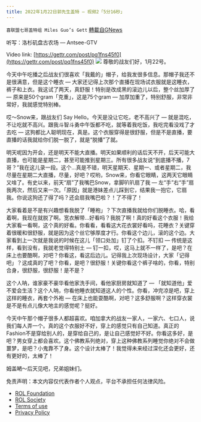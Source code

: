 ```yaml
---
title: 2022年1月22日郭先生盖特 — 视频2「5分16秒」
---
```

`喜联盟七哥盖特组 Miles Guo’s Gett` [轉載自GNews](https://gnews.org/zh-hans/1901623/)

听写：洛杉矶盘古农场 — Antsee-GTV

Video link: [https://gettr.com/post/pq1fns45f0](https://gettr.com/post/pq1fns45f0)
![](https://assets.gnews.org/wp-content/uploads/2022/01/4C14E274-54C3-4D44-A7CD-9A07F2487597.jpeg)
尊敬的战友们好，1月22号。

今天中午吃播之后战友们很喜欢「我戴的」帽子，给我发很多信息。那帽子我还不是很满意，但是这个睡衣 — 大家还记得上次那个直播在现场试衣服就是这睡衣，裤子和上衣。我这试了两天，真舒服！特别是改成黑的滚边儿以后，整个丝加厚了 — 原来是50个gram「克重」，这是75个gram — 加厚加重了，特别舒服，非常非常好，我就感觉特别棒。

哎～Snow来，跟战友们 Say Hello。今天是没让它吃，老不高兴了 — 就是混吃，不让吃就不高兴。跟我斗智斗勇中午饭都不吃，就等着我吃饭，我吃完看没戏了才去吃 — 这狗都比人聪明现在，真是。这个衣服穿得是很舒服，但是不是直播，要直播的话我就给你们脱一脱了，就是“脱播”了就。

明天呢因为开会，还是明天不能大直播。明天如果顺利的话后天不开，后天可能大直播，也可能是星期二，甚至可能推到星期三。所有很多战友说“到底播不播，7哥？”我在这儿录一段。这个…真是不错，明天星期天、星期一、或者星期二，我尽量在星期二大直播，尽量，好吧？哎哟，Snow来，你看它眼睛，这两天它眼睛又啥了。有史以来，前天“扇”了我嘴巴Snow，拿脚叭叭扇了我 — 左“手”右“手”扇我两次，然后又来一次。「原因」就是港妹差点儿踩到它，结果我一抱它，它扇我。你说这狗还了得了吗？还会扇我嘴巴啦？！了不得了！

大家看着是不是有兴趣想看我脱了「睡袍」？下次直播我就给你们脱睡衣。哈，看着啊，我现在就脱了啊。宽衣解带…好看吗？我脱了啊！真的好看这个衣服！我给大家看一看啊，这个真的好看。你看看，看看这大花衣裳好看吗，花睡衣？关键穿着很暖和很舒服，就是因为这个丝它够厚度才行。你看这个边儿，滚的这个边。大家看到上一次就是我说的时候在这儿「领口处加」钉了个扣。不钉扣 — 传统是这样，看到没有，我就老觉得特别土 — 钉一扣，哎，这马上就不一样了，是吧？在床上也要酷啊，对吧？你看这，看这后边儿。记得我上次现场设计，大家「记得吧」？这成真的了吧？你看，是吧？很舒服！关键你看这个裤子啥的，你看，特别合身，很舒服，很舒服！是不是？

这个人呐，谁家豪不豪华看他家洗手间，看他家厨房就知道了 — 「就知道他」爱不爱会生活？这个人呐，你看他睡衣就知道这人的个性。你看，冲完凉是吧，穿上这样的睡衣，再套个外袍 — 在床上也能耍酷啊，对吧？这多舒服啊？这样穿衣裳是不是有点儿像大地主的感觉呢？挺好。

今天中午那个帽子很多人都超喜欢。咱加拿大的战友一家人，一家六、七口人，说我们每人弄一个。真的这个衣服好不好，穿上的感觉只有自己知道。真正的Fashion不是穿给别人的，是穿给自己的，是让自己感觉好不好。你看这多好，是吧？男女穿上都会喜欢。这个佛教系列绝对，穿上这种佛教系列睡觉你绝对不会做噩梦，是吧？小鬼靠不了身。这个设计太棒了！我觉得未来经过深化还会更好，还有更好的，太棒了！

姆盖嗮～后天见吧，兄弟姐妹们。

 

免责声明：本文内容仅代表作者个人观点，平台不承担任何法律风险。

- [ROL Foundation](https://rolfoundation.org/)
- [ROL Society](https://rolsociety.org/)
- [Terms of use](https://gnews.org/terms-of-use-3/)
- [Privacy Policy](https://gnews.org/privacy-policy/)
